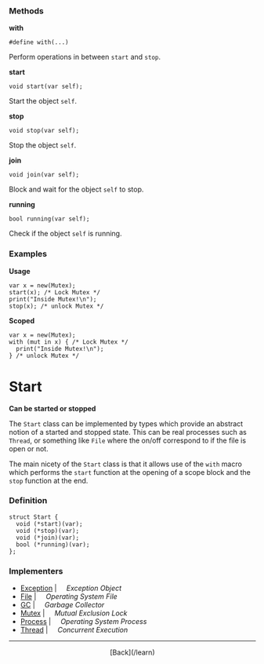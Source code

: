   <div class="row">
  <div class="col-xs-6 col-md-6">

### Methods

__with__

    #define with(...)

Perform operations in between `start` and `stop`.

__start__

    void start(var self);

Start the object `self`.

__stop__

    void stop(var self);

Stop the object `self`.

__join__

    void join(var self);

Block and wait for the object `self` to stop.

__running__

    bool running(var self);

Check if the object `self` is running.

### Examples

__Usage__

    var x = new(Mutex);
    start(x); /* Lock Mutex */ 
    print("Inside Mutex!\n");
    stop(x); /* unlock Mutex */

__Scoped__

    var x = new(Mutex);
    with (mut in x) { /* Lock Mutex */ 
      print("Inside Mutex!\n");
    } /* unlock Mutex */



  </div>
  <div class="col-xs-6 col-md-6">

# Start
__Can be started or stopped__

The `Start` class can be implemented by types which provide an abstract notion of a started and stopped state. This can be real processes such as `Thread`, or something like `File` where the on/off correspond to if the file is open or not.

The main nicety of the `Start` class is that it allows use of the `with` macro which performs the `start` function at the opening of a scope block and the `stop` function at the end.

### Definition

    struct Start {
      void (*start)(var);
      void (*stop)(var);
      void (*join)(var);
      bool (*running)(var);
    };
    

### Implementers

* <span class="docitem">[Exception](/learn/exception)</span> | &nbsp; &nbsp;   _Exception Object_
* <span class="docitem">[File](/learn/file)</span> | &nbsp; &nbsp;   _Operating System File_
* <span class="docitem">[GC](/learn/gc)</span> | &nbsp; &nbsp;   _Garbage Collector_
* <span class="docitem">[Mutex](/learn/mutex)</span> | &nbsp; &nbsp;   _Mutual Exclusion Lock_
* <span class="docitem">[Process](/learn/process)</span> | &nbsp; &nbsp;   _Operating System Process_
* <span class="docitem">[Thread](/learn/thread)</span> | &nbsp; &nbsp;   _Concurrent Execution_

* * *

  <p style="text-align:center;">
[Back](/learn)
  </p>

  </div>
  </div>
